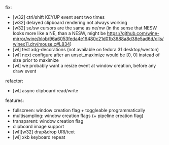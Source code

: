 fix:
- [w32] ctrl/shift KEYUP event sent two times
- [w32] delayed clipboard rendering not always working
- [w32] se/sw cursors are the same as ne/nw (in the sense that NESW looks more like a NE, than a NESW, might be https://github.com/wine-mirror/wine/blob/96a6053feda4e16480c21d01b3688a8d38e5ad6d/dlls/winex11.drv/mouse.c#L834)
- [wl] test xdg-decorations (not available on fedora 31 desktop/weston)
- [wl] next configure after an unset_maximize would be [0, 0] instead of size prior to maximize
- [wl] we probably want a resize event at window creation, before any draw event

refactor:
- [wl] async clipboard read/write

features:
- fullscreen: window creation flag + toggleable programmatically
- multisampling: window creation flags (+ pipeline creation flag)
- transparent: window creation flag
- clipboard image support
- [wl][w32] drap&drop URI/text
- [wl] xkb keyboard repeat
